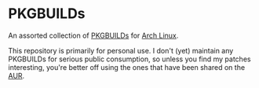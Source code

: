 # PKGBUILDs

An assorted collection of [PKGBUILDs][1] for [Arch Linux][2].

This repository is primarily for personal use. I don't (yet) maintain any
PKGBUILDs for serious public consumption, so unless you find my patches
interesting, you're better off using the ones that have been shared on the
[AUR][3].

[1]: https://wiki.archlinux.org/index.php/PKGBUILD
[2]: https://www.archlinux.org
[3]: https://aur.archlinux.org
